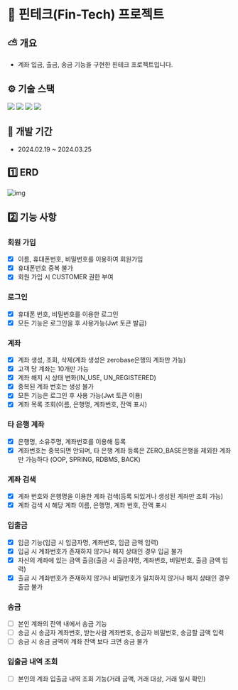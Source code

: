 # 📖 핀테크(Fin-Tech) 프로젝트

## ⛅ 개요

- 계좌 입금, 출금, 송금 기능을 구현한 핀테크 프로젝트입니다.

## ⚙ 기술 스택

<div> 
  <img src="https://img.shields.io/badge/Java-181717?style=for-the-badge&logo=Conda-Forge&logoColor=white"> 
  <img src="https://img.shields.io/badge/SpringBoot-181717?style=for-the-badge&logo=SpringBoot&logoColor=white"> 
  <img src="https://img.shields.io/badge/MySQL-181717?style=for-the-badge&logo=MySql&logoColor=white">
  <img src="https://img.shields.io/badge/GitHub-181717?style=for-the-badge&logo=github&logoColor=white">
</div>

## 📆 개발 기간
- 2024.02.19 ~ 2024.03.25

## 1️⃣ ERD

![img](https://github.com/KongJihoon/fintech/assets/138794635/f2aa6b9f-3ff9-4b47-aa06-e2c1921eb728)


## 2️⃣ 기능 사항

### 회원 가입
- [x] 이름, 휴대폰번호, 비밀번호를 이용하여 회원가입
- [x] 휴대폰번호 중복 불가
- [x] 회원 가입 시 CUSTOMER 권한 부여

### 로그인
- [x] 휴대폰 번호, 비밀번호를 이용한 로그인
- [x] 모든 기능은 로그인을 후 사용가능(Jwt 토큰 발급)

### 계좌
- [x] 계좌 생성, 조회, 삭제(계좌 생성은 zerobase은행의 계좌만 가능)
- [x] 고객 당 계좌는 10개만 가능
- [x] 계좌 해지 시 상태 변화(IN_USE, UN_REGISTERED)
- [x] 중복된 계좌 번호는 생성 불가
- [x] 모든 기능은 로그인 후 사용 가능(Jwt 토큰 이용)
- [x] 계좌 목록 조회(이름, 은행명, 계좌번호, 잔액 표시)

### 타 은행 계좌
- [x] 은행명, 소유주명, 계좌번호를 이용해 등록
- [x] 계좌번호는 중복되면 안되며, 타 은행 계좌 등록은 ZERO_BASE은행을 제외한 계좌만 가능하다 (OOP, SPRING, RDBMS, BACK)

### 계좌 검색
- [x] 계좌 번호와 은행명을 이용한 계좌 검색(등록 되있거나 생성된 계좌만 조회 가능)
- [x] 계좌 검색 시 해당 계좌 이름, 은행명, 계좌 번호, 잔액 표시

### 입출금
- [x] 입금 기능(입금 시 입금자명, 계좌번호, 입금 금액 입력)
- [x] 입금 시 계좌번호가 존재하지 않거나 해지 상태인 경우 입금 불가
- [x] 자신의 계좌에 있는 금액 출금(출금 시 출금자명, 계좌번호, 비밀번호, 출금 금액 입력)
- [x] 출금 시 계좌번호가 존재하지 않거나 비밀번호가 일치하지 않거나 해지 상태인 경우 출금 불가

### 송금
- [ ] 본인 계좌의 잔액 내에서 송금 기능
- [ ] 송금 시 송금자 계좌번호, 받는사람 계좌번호, 송금자 비밀번호, 송금할 금액 입력
- [ ] 송금 시 송금 금액이 계좌 잔액 보다 크면 송금 불가

### 입출금 내역 조회
- [ ] 본인의 계좌 입출금 내역 조회 기능(거래 금액, 거래 대상, 거래 일시 확인)
